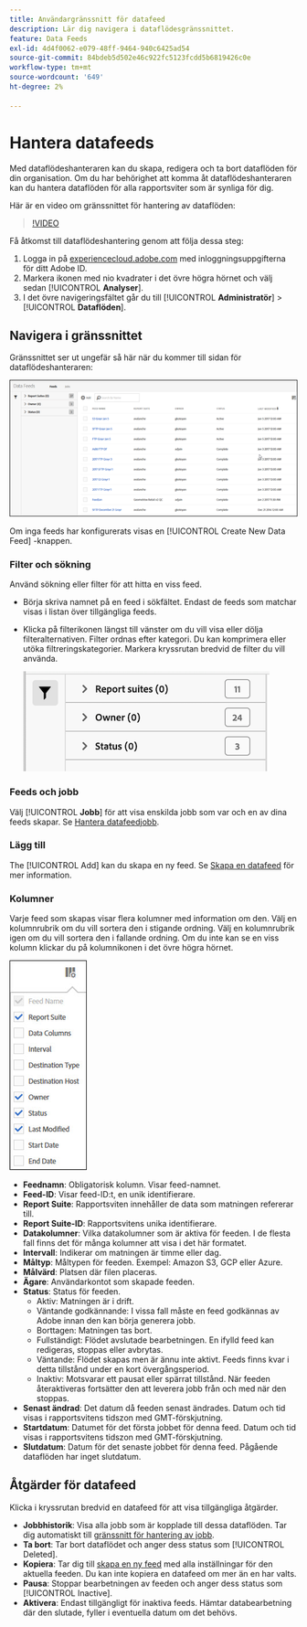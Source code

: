 ```yaml
---
title: Användargränssnitt för datafeed
description: Lär dig navigera i dataflödesgränssnittet.
feature: Data Feeds
exl-id: 4d4f0062-e079-48ff-9464-940c6425ad54
source-git-commit: 84bdeb5d502e46c922fc5123fcdd5b6819426c0e
workflow-type: tm+mt
source-wordcount: '649'
ht-degree: 2%

---
```


# Hantera datafeeds

Med dataflödeshanteraren kan du skapa, redigera och ta bort dataflöden för din organisation. Om du har behörighet att komma åt dataflödeshanteraren kan du hantera dataflöden för alla rapportsviter som är synliga för dig.

Här är en video om gränssnittet för hantering av dataflöden:

>[!VIDEO](https://video.tv.adobe.com/v/25452/?quality=12)

Få åtkomst till dataflödeshantering genom att följa dessa steg:

1. Logga in på [experiencecloud.adobe.com](https://experiencecloud.adobe.com) med inloggningsuppgifterna för ditt Adobe ID.
1. Markera ikonen med nio kvadrater i det övre högra hörnet och välj sedan [!UICONTROL **Analyser**].
1. I det övre navigeringsfältet går du till [!UICONTROL **Administratör**] > [!UICONTROL **Dataflöden**].

## Navigera i gränssnittet

Gränssnittet ser ut ungefär så här när du kommer till sidan för dataflödeshanteraren:

![Dataflöden](assets/feeds.png)

Om inga feeds har konfigurerats visas en [!UICONTROL Create New Data Feed] -knappen.

### Filter och sökning

Använd sökning eller filter för att hitta en viss feed.

* Börja skriva namnet på en feed i sökfältet. Endast de feeds som matchar visas i listan över tillgängliga feeds.

* Klicka på filterikonen längst till vänster om du vill visa eller dölja filteralternativen. Filter ordnas efter kategori. Du kan komprimera eller utöka filtreringskategorier. Markera kryssrutan bredvid de filter du vill använda.

  ![Filter](assets/filters.png)

### Feeds och jobb

Välj [!UICONTROL **Jobb**] för att visa enskilda jobb som var och en av dina feeds skapar. Se [Hantera datafeedjobb](df-manage-jobs.md).

### Lägg till

The [!UICONTROL Add] kan du skapa en ny feed. Se [Skapa en datafeed](create-feed.md) för mer information.

### Kolumner

Varje feed som skapas visar flera kolumner med information om den. Välj en kolumnrubrik om du vill sortera den i stigande ordning. Välj en kolumnrubrik igen om du vill sortera den i fallande ordning. Om du inte kan se en viss kolumn klickar du på kolumnikonen i det övre högra hörnet.

![Kolumnikon](assets/cols.jpg)

* **Feednamn**: Obligatorisk kolumn. Visar feed-namnet.
* **Feed-ID**: Visar feed-ID:t, en unik identifierare.
* **Report Suite**: Rapportsviten innehåller de data som matningen refererar till.
* **Report Suite-ID**: Rapportsvitens unika identifierare.
* **Datakolumner**: Vilka datakolumner som är aktiva för feeden. I de flesta fall finns det för många kolumner att visa i det här formatet.
* **Intervall**: Indikerar om matningen är timme eller dag.
* **Måltyp**: Måltypen för feeden. Exempel: Amazon S3, GCP eller Azure.
* **Målvärd**: Platsen där filen placeras.
* **Ägare**: Användarkontot som skapade feeden.
* **Status**: Status för feeden.
   * Aktiv: Matningen är i drift.
   * Väntande godkännande: I vissa fall måste en feed godkännas av Adobe innan den kan börja generera jobb.
   * Borttagen: Matningen tas bort.
   * Fullständigt: Flödet avslutade bearbetningen. En ifylld feed kan redigeras, stoppas eller avbrytas.
   * Väntande: Flödet skapas men är ännu inte aktivt. Feeds finns kvar i detta tillstånd under en kort övergångsperiod.
   * Inaktiv: Motsvarar ett pausat eller spärrat tillstånd. När feeden återaktiveras fortsätter den att leverera jobb från och med när den stoppas.
* **Senast ändrad**: Det datum då feeden senast ändrades. Datum och tid visas i rapportsvitens tidszon med GMT-förskjutning.
* **Startdatum**: Datumet för det första jobbet för denna feed. Datum och tid visas i rapportsvitens tidszon med GMT-förskjutning.
* **Slutdatum**: Datum för det senaste jobbet för denna feed. Pågående dataflöden har inget slutdatum.

## Åtgärder för datafeed

Klicka i kryssrutan bredvid en datafeed för att visa tillgängliga åtgärder.

* **Jobbhistorik**: Visa alla jobb som är kopplade till dessa dataflöden. Tar dig automatiskt till [gränssnitt för hantering av jobb](df-manage-jobs.md).
* **Ta bort**: Tar bort dataflödet och anger dess status som [!UICONTROL Deleted].
* **Kopiera**: Tar dig till [skapa en ny feed](create-feed.md) med alla inställningar för den aktuella feeden. Du kan inte kopiera en datafeed om mer än en har valts.
* **Pausa**: Stoppar bearbetningen av feeden och anger dess status som [!UICONTROL Inactive].
* **Aktivera**: Endast tillgängligt för inaktiva feeds. Hämtar databearbetning där den slutade, fyller i eventuella datum om det behövs.